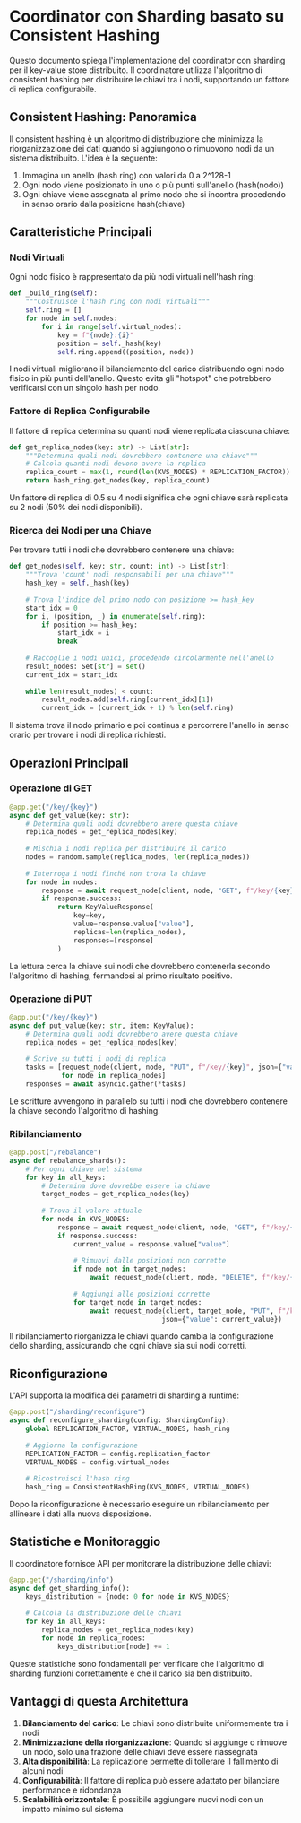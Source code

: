 # Coordinator con Sharding basato su Consistent Hashing

Questo documento spiega l'implementazione del coordinator con sharding per il key-value store distribuito. Il coordinatore utilizza l'algoritmo di consistent hashing per distribuire le chiavi tra i nodi, supportando un fattore di replica configurabile.

## Consistent Hashing: Panoramica

Il consistent hashing è un algoritmo di distribuzione che minimizza la riorganizzazione dei dati quando si aggiungono o rimuovono nodi da un sistema distribuito. L'idea è la seguente:

1. Immagina un anello (hash ring) con valori da 0 a 2^128-1
2. Ogni nodo viene posizionato in uno o più punti sull'anello (hash(nodo))
3. Ogni chiave viene assegnata al primo nodo che si incontra procedendo in senso orario dalla posizione hash(chiave)

## Caratteristiche Principali

### Nodi Virtuali

Ogni nodo fisico è rappresentato da più nodi virtuali nell'hash ring:

```python
def _build_ring(self):
    """Costruisce l'hash ring con nodi virtuali"""
    self.ring = []
    for node in self.nodes:
        for i in range(self.virtual_nodes):
            key = f"{node}:{i}"
            position = self._hash(key)
            self.ring.append((position, node))
```

I nodi virtuali migliorano il bilanciamento del carico distribuendo ogni nodo fisico in più punti dell'anello. Questo evita gli "hotspot" che potrebbero verificarsi con un singolo hash per nodo.

### Fattore di Replica Configurabile

Il fattore di replica determina su quanti nodi viene replicata ciascuna chiave:

```python
def get_replica_nodes(key: str) -> List[str]:
    """Determina quali nodi dovrebbero contenere una chiave"""
    # Calcola quanti nodi devono avere la replica
    replica_count = max(1, round(len(KVS_NODES) * REPLICATION_FACTOR))
    return hash_ring.get_nodes(key, replica_count)
```

Un fattore di replica di 0.5 su 4 nodi significa che ogni chiave sarà replicata su 2 nodi (50% dei nodi disponibili).

### Ricerca dei Nodi per una Chiave

Per trovare tutti i nodi che dovrebbero contenere una chiave:

```python
def get_nodes(self, key: str, count: int) -> List[str]:
    """Trova 'count' nodi responsabili per una chiave"""
    hash_key = self._hash(key)
    
    # Trova l'indice del primo nodo con posizione >= hash_key
    start_idx = 0
    for i, (position, _) in enumerate(self.ring):
        if position >= hash_key:
            start_idx = i
            break
    
    # Raccoglie i nodi unici, procedendo circolarmente nell'anello
    result_nodes: Set[str] = set()
    current_idx = start_idx
    
    while len(result_nodes) < count:
        result_nodes.add(self.ring[current_idx][1])
        current_idx = (current_idx + 1) % len(self.ring)
```

Il sistema trova il nodo primario e poi continua a percorrere l'anello in senso orario per trovare i nodi di replica richiesti.

## Operazioni Principali

### Operazione di GET

```python
@app.get("/key/{key}")
async def get_value(key: str):
    # Determina quali nodi dovrebbero avere questa chiave
    replica_nodes = get_replica_nodes(key)
    
    # Mischia i nodi replica per distribuire il carico
    nodes = random.sample(replica_nodes, len(replica_nodes))
    
    # Interroga i nodi finché non trova la chiave
    for node in nodes:
        response = await request_node(client, node, "GET", f"/key/{key}")
        if response.success:
            return KeyValueResponse(
                key=key,
                value=response.value["value"],
                replicas=len(replica_nodes),
                responses=[response]
            )
```

La lettura cerca la chiave sui nodi che dovrebbero contenerla secondo l'algoritmo di hashing, fermandosi al primo risultato positivo.

### Operazione di PUT

```python
@app.put("/key/{key}")
async def put_value(key: str, item: KeyValue):
    # Determina quali nodi dovrebbero avere questa chiave
    replica_nodes = get_replica_nodes(key)
    
    # Scrive su tutti i nodi di replica
    tasks = [request_node(client, node, "PUT", f"/key/{key}", json={"value": item.value}) 
             for node in replica_nodes]
    responses = await asyncio.gather(*tasks)
```

Le scritture avvengono in parallelo su tutti i nodi che dovrebbero contenere la chiave secondo l'algoritmo di hashing.

### Ribilanciamento

```python
@app.post("/rebalance")
async def rebalance_shards():
    # Per ogni chiave nel sistema
    for key in all_keys:
        # Determina dove dovrebbe essere la chiave
        target_nodes = get_replica_nodes(key)
        
        # Trova il valore attuale
        for node in KVS_NODES:
            response = await request_node(client, node, "GET", f"/key/{key}")
            if response.success:
                current_value = response.value["value"]
                
                # Rimuovi dalle posizioni non corrette
                if node not in target_nodes:
                    await request_node(client, node, "DELETE", f"/key/{key}")
                
                # Aggiungi alle posizioni corrette
                for target_node in target_nodes:
                    await request_node(client, target_node, "PUT", f"/key/{key}", 
                                      json={"value": current_value})
```

Il ribilanciamento riorganizza le chiavi quando cambia la configurazione dello sharding, assicurando che ogni chiave sia sui nodi corretti.

## Riconfigurazione

L'API supporta la modifica dei parametri di sharding a runtime:

```python
@app.post("/sharding/reconfigure")
async def reconfigure_sharding(config: ShardingConfig):
    global REPLICATION_FACTOR, VIRTUAL_NODES, hash_ring
    
    # Aggiorna la configurazione
    REPLICATION_FACTOR = config.replication_factor
    VIRTUAL_NODES = config.virtual_nodes
    
    # Ricostruisci l'hash ring
    hash_ring = ConsistentHashRing(KVS_NODES, VIRTUAL_NODES)
```

Dopo la riconfigurazione è necessario eseguire un ribilanciamento per allineare i dati alla nuova disposizione.

## Statistiche e Monitoraggio

Il coordinatore fornisce API per monitorare la distribuzione delle chiavi:

```python
@app.get("/sharding/info")
async def get_sharding_info():
    keys_distribution = {node: 0 for node in KVS_NODES}
    
    # Calcola la distribuzione delle chiavi
    for key in all_keys:
        replica_nodes = get_replica_nodes(key)
        for node in replica_nodes:
            keys_distribution[node] += 1
```

Queste statistiche sono fondamentali per verificare che l'algoritmo di sharding funzioni correttamente e che il carico sia ben distribuito.

## Vantaggi di questa Architettura

1. **Bilanciamento del carico**: Le chiavi sono distribuite uniformemente tra i nodi
2. **Minimizzazione della riorganizzazione**: Quando si aggiunge o rimuove un nodo, solo una frazione delle chiavi deve essere riassegnata
3. **Alta disponibilità**: La replicazione permette di tollerare il fallimento di alcuni nodi
4. **Configurabilità**: Il fattore di replica può essere adattato per bilanciare performance e ridondanza
5. **Scalabilità orizzontale**: È possibile aggiungere nuovi nodi con un impatto minimo sul sistema
